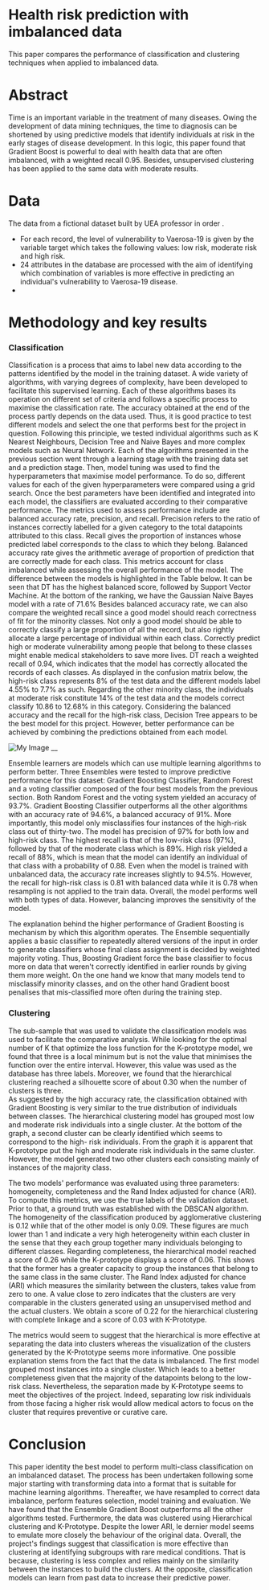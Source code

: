 # Health risk prediction with imbalanced data
This paper compares the performance of classification and clustering techniques when applied to imbalanced data. 

# Abstract 
Time is an important variable in the treatment of many diseases. Owing the development of data mining techniques, the time to diagnosis can be shortened by using predictive models that identify individuals at risk in the early stages of disease development. In this logic, this paper found that Gradient Boost is powerful to deal with health data that are often imbalanced, with a weighted recall 0.95. Besides, unsupervised clustering has been applied to the same data with moderate results.  

# Data
The data from a fictional dataset built by UEA professor in order  . 
- For each record, the level of vulnerability to Vaerosa-19 is given by the variable target which takes the following values: low risk, moderate risk and high risk.
- 24 attributes in the database are processed with the aim of identifying which combination of variables is more effective in predicting an individual's vulnerability to Vaerosa-19 disease.
- 
# Methodology and key results

### Classification
Classification is a process that aims to label new data according to the patterns identified by the model in the training dataset. A wide variety of algorithms, with varying degrees of complexity, have been developed to facilitate this supervised learning. Each of these algorithms bases its operation on different set of criteria and follows a specific process to maximise the classification rate. The accuracy obtained at the end of the process partly depends on the data used. Thus, it is good practice to test different models and select the one that performs best for the project in question. Following this principle, we tested individual algorithms such as K Nearest Neighbours, Decision Tree and Naive Bayes and more complex models such as Neural Network. 
Each of the algorithms presented in the previous section went through a learning stage with the training data set and a prediction stage. Then, model tuning was used to find the hyperparameters that maximise model performance. To do so, different values for each of the given hyperparameters were compared using a grid search. Once the best parameters have been identified and integrated into each model, the classifiers are evaluated according to their comparative performance. The metrics used to assess performance include are balanced accuracy rate, precision, and recall. Precision refers to the ratio of instances correctly labelled for a given category to the total datapoints attributed to this class.  Recall gives the proportion of instances whose predicted label corresponds to the class to which they belong. Balanced accuracy rate gives the arithmetic average of proportion of prediction that are correctly made for each class. This metrics account for class imbalanced while assessing the overall performance of the model. The difference between the models is highlighted in the Table below. It can be seen that DT has the highest balanced score, followed by Support Vector Machine. At the bottom of the ranking, we have the Gaussian Naive Bayes model with a rate of 71.6%
Besides balanced accuracy rate, we can also compare the weighted recall since a good model should reach correctness of fit for the minority classes. Not only a good model should be able to correctly classify a large proportion of all the record, but also rightly allocate a large percentage of individual within each class. Correctly predict high or moderate vulnerability among people that belong to these classes might enable medical stakeholders to save more lives. DT reach a weighted recall of 0.94, which indicates that the model has correctly allocated the records of each classes. As displayed in the confusion matrix below, the high-risk class represents 8% of the test data and the different models label 4.55% to 7.7% as such. Regarding the other minority class, the individuals at moderate risk constitute 14% of the test data and the models correct classify 10.86 to 12.68% in this category. Considering the balanced accuracy and the recall for the high-risk class, Decision Tree appears to be the best model for this project. However, better performance can be achieved by combining the predictions obtained from each model. 

![My Image]([my-image.jpg](https://github.com/Kweshe/unbalanced_data/blob/main/comparison_table2.png))
__

Ensemble learners are models which can use multiple learning algorithms to perform better. Three Ensembles were tested to improve predictive performance for this dataset: Gradient Boosting Classifier, Random Forest and a voting classifier composed of the four best models from the previous section.  Both Random Forest and the voting system yielded an accuracy of 93.7%.  Gradient Boosting Classifier outperforms all the other algorithms with an accuracy rate of 94.6%, a balanced accuracy of 91%. More importantly, this model only misclassifies four instances of the high-risk class out of thirty-two. The model has precision of 97% for both low and high-risk class. The highest recall is that of the low-risk class (97%), followed by that of the moderate class which is 89%. High risk yielded a recall of 88%, which is mean that the model can identify an individual of that class with a probability of 0.88.   Even when the model is trained with unbalanced data, the accuracy rate increases slightly to 94.5%.  However, the recall for high-risk class is 0.81 with balanced data while it is 0.78 when resampling is not applied to the train data. Overall, the model performs well with both types of data. However, balancing improves the sensitivity of the model. 

The explanation behind the higher performance of Gradient Boosting is mechanism by which this algorithm operates. The Ensemble sequentially applies a basic classifier to repeatedly altered versions of the input in order to generate classifiers whose final class assignment is decided by weighted majority voting.  Thus, Boosting Gradient force the base classifier to focus more on data that weren't correctly identified in earlier rounds by giving them more weight. On the one hand we know that many models tend to misclassify minority classes, and on the other hand Gradient boost penalises that mis-classified more often during the training step. 

### Clustering 
The sub-sample that was used to validate the classification models was used to facilitate the comparative analysis. While looking for the optimal number of K that optimize the loss function for the K-prototype model, we found that three is a local minimum but is not the value that minimises the function over the entire interval. However, this value was used as the database has three labels. Moreover, we found that the hierarchical clustering reached a silhouette score of about 0.30 when the number of clusters is three.  
As suggested by the high accuracy rate, the classification obtained with Gradient Boosting is very similar to the true distribution of individuals between classes. The hierarchical clustering model has grouped most low and moderate risk individuals into a single cluster. At the bottom of the graph, a second cluster can be clearly identified which seems to correspond to the high- risk individuals. From the graph it is apparent that K-prototype put the high and moderate risk individuals in the same cluster. However, the model generated two other clusters each consisting mainly of instances of the majority class. 

The two models' performance was evaluated using three parameters: homogeneity, completeness and the Rand Index adjusted for chance (ARI). To compute this metrics, we use the true labels of the validation dataset. Prior to that, a ground truth was established with the DBSCAN algorithm. The homogeneity of the classification produced by agglomerative clustering is 0.12 while that of the other model is only 0.09. These figures are much lower than 1 and indicate a very high heterogeneity within each cluster in the sense that they each group together many individuals belonging to different classes. Regarding completeness, the hierarchical model reached a score of 0.26 while the K-prototype displays a score of 0.06. This shows that the former has a greater capacity to group the instances that belong to the same class in the same cluster. The Rand Index adjusted for chance (ARI) which measures the similarity between the clusters, takes value from zero to one. A value close to zero indicates that the clusters are very comparable in the clusters generated using an unsupervised method and the actual clusters. We obtain a score of 0.22 for the hierarchical clustering with complete linkage and a score of 0.03 with K-Prototype.  

The metrics would seem to suggest that the hierarchical is more effective at separating the data into clusters whereas the visualization of the clusters generated by the K-Prototype seems more informative. One possible explanation stems from the fact that the data is imbalanced. The first model grouped most instances into a single cluster. Which leads to a better completeness given that the majority of the datapoints belong to the low-risk class. Nevertheless, the separation made by K-Prototype seems to meet the objectives of the project. Indeed, separating low risk individuals from those facing a higher risk would allow medical actors to focus on the cluster that requires preventive or curative care. 
# Conclusion
This paper identity the best model to perform multi-class classification on an imbalanced dataset. The process has been undertaken following some major starting with transforming data into a format that is suitable for machine learning algorithms. Thereafter, we have resampled to correct data imbalance, perform features selection, model training and evaluation. We have found that the Ensemble Gradient Boost outperforms all the other algorithms tested. Furthermore, the data was clustered using Hierarchical clustering and K-Prototype. Despite the lower ARI, le dernier model seems to emulate more closely the behaviour of the original data. Overall, the project's findings suggest that classification is more effective than clustering at identifying subgroups with rare medical conditions. That is because, clustering is less complex and relies mainly on the similarity between the instances to build the clusters. At the opposite, classification models can learn from past data to increase their predictive power.   
